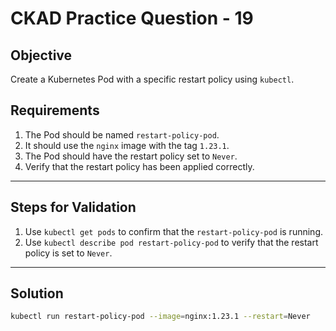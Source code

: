 # CKAD Practice Question - 19

## Objective

Create a Kubernetes Pod with a specific restart policy using `kubectl`.

## Requirements

1. The Pod should be named `restart-policy-pod`.
2. It should use the `nginx` image with the tag `1.23.1`.
3. The Pod should have the restart policy set to `Never`.
4. Verify that the restart policy has been applied correctly.

---

## Steps for Validation

1. Use `kubectl get pods` to confirm that the `restart-policy-pod` is running.
2. Use `kubectl describe pod restart-policy-pod` to verify that the restart policy is set to `Never`.

---

## Solution

```bash
kubectl run restart-policy-pod --image=nginx:1.23.1 --restart=Never
```
